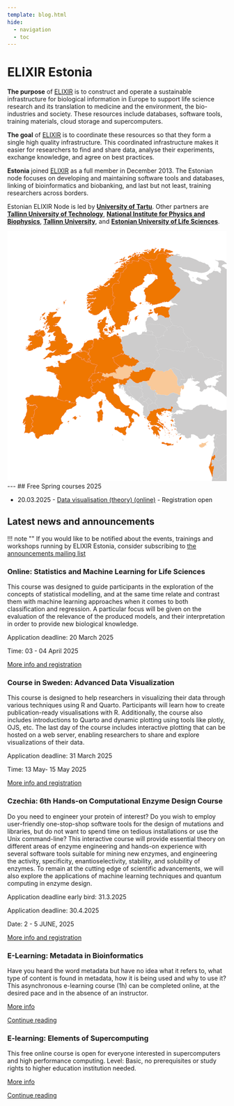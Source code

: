 ```yaml
---
template: blog.html
hide:
  - navigation
  - toc
---
```


# ELIXIR Estonia
<div class="elixir-main-container">
  <div class="elixir-main-text">
    <p><strong>The purpose</strong> of <a href="https://www.elixir-europe.org">ELIXIR</a> is to construct and
    operate a sustainable infrastructure for biological information in Europe to
    support life science research and its translation to medicine and the
    environment, the bio-industries and society. These resources include databases,
    software tools, training materials, cloud storage and supercomputers.</p>
    <p><strong>The goal</strong> of <a href="https://www.elixir-europe.org">ELIXIR</a> is to coordinate these
    resources so that they form a single high quality infrastructure. This
    coordinated infrastructure makes it easier for researchers to find and share
    data, analyse their experiments, exchange knowledge, and agree on best
    practices.</p>
    <p><strong>Estonia</strong> joined <a href="https://www.elixir-europe.org">ELIXIR</a> as a full member in
    December 2013. The Estonian node focuses on developing and maintaining software
    tools and databases, linking of bioinformatics and biobanking, and last but not
    least, training researchers across borders.</p>
    <p>Estonian ELIXIR Node is led by <strong><a href="https://www.ut.ee/en">University of Tartu</a></strong>.
    Other partners are
    <strong><a href="https://taltech.ee/en">Tallinn University of Technology</a></strong>,
    <strong><a href="https://kbfi.ee/?lang=en">National Institute for Physics and Biophysics</a></strong>,
    <strong><a href="https://www.tlu.ee/en">Tallinn University</a></strong>, and
    <strong><a href="https://www.emu.ee/en">Estonian University of Life Sciences</a></strong>.</p>
  </div>

  <div class="elixir-main-image">
    <img src="assets/images/elixir-map.png" alt="Map of Europe highlighting ELIXIR member countries in orange">
  </div>
</div>
---
## Free Spring courses 2025

* 20.03.2025 - [Data visualisation (theory) (online)](news/posts/2025/data_visualisation_theory_20-03.md) - Registration open


<!---
comments

-->

## Latest news and announcements

!!! note ""
    If you would like to be notified about the events, trainings and workshops
    running by ELIXIR Estonia, consider subscribing to [the announcements mailing
    list](https://lists.ut.ee/wws/subscribe/elixir.news?previous_action=edit_list_request)


### Online: Statistics and Machine Learning for Life Sciences

This course was designed to guide participants in the exploration of the concepts of statistical modelling, and at the same time relate and contrast them with machine learning approaches when it comes to both classification and regression. A particular focus will be given on the evaluation of the relevance of the produced models, and their interpretation in order to provide new biological knowledge.

Application deadline: 20 March 2025

Time: 03 - 04 April 2025

[More info and registration](https://www.sib.swiss/training/course/20250403_STAML)

### Course in Sweden: Advanced Data Visualization

This course is designed to help researchers in visualizing their data through various techniques using R and Quarto. Participants will learn how to create publication-ready visualisations with R. Additionally, the course also includes introductions to Quarto and dynamic plotting using tools like plotly, OJS, etc. The last day of the course includes interactive plotting that can be hosted on a web server, enabling researchers to share and explore visualizations of their data.

Application deadline: 31 March 2025

Time: 13 May- 15 May 2025

[More info and registration](https://www.scilifelab.se/event/advanced-data-visualization/)

### Czechia: 6th Hands-on Computational Enzyme Design Course

Do you need to engineer your protein of interest? Do you wish to employ user-friendly one-stop-shop software tools for the design of mutations and libraries, but do not want to spend time on tedious installations or use the Unix command-line? This interactive course will provide essential theory on different areas of enzyme engineering and hands-on experience with several software tools suitable for mining new enzymes, and engineering the activity, specificity, enantioselectivity, stability, and solubility of enzymes. To remain at the cutting edge of scientific advancements, we will also explore the applications of machine learning techniques and quantum computing in enzyme design.

Application deadline early bird: 31.3.2025

Application deadline: 30.4.2025

Date: 2 - 5 JUNE, 2025

[More info and registration](https://loschmidt.chemi.muni.cz/academy/)

### E-Learning: Metadata in Bioinformatics

Have you heard the word metadata but have no idea what it refers to, what type of content is found in metadata, how it is being used and why to use it? This asynchronous e-learning course (1h)  can be completed online, at the desired pace and in the absence of an instructor.

[More info](https://www.sib.swiss/training/course/2024_MDIBI)

[Continue reading](news/posts/2025/e-learning_metadata_bioinformatics.md)

### E-learning: Elements of Supercomputing

This free online course is open for everyone interested in supercomputers and high performance computing. Level: Basic, no prerequisites or study rights to higher education institution needed. 

[More info](https://csc.fi/en/training-calendar/elements-of-supercomputing/)

[Continue reading](news/posts/2025/elements_of_supercomputing.md)